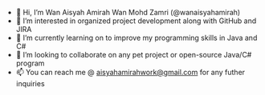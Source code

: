- 👋 Hi, I’m Wan Aisyah Amirah Wan Mohd Zamri (@wanaisyahamirah)
- 👀 I’m interested in organized project development along with GitHub and JIRA
- 🌱 I’m currently learning on to improve my programming skills in Java and C#
- 💞️ I’m looking to collaborate on any pet project or open-source Java/C# program
- 📫 You can reach me @ aisyahamirahwork@gmail.com for any futher inquiries

<!---
wanaisyahamirah/wanaisyahamirah is a ✨ special ✨ repository because its `README.md` (this file) appears on your GitHub profile.
You can click the Preview link to take a look at your changes.
--->
